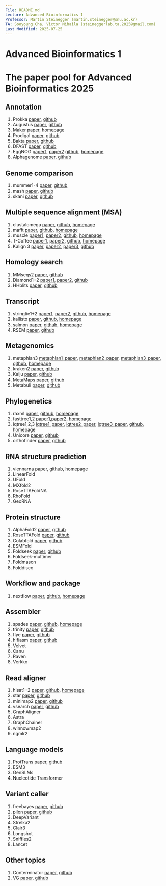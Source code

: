 ```yaml
---
File: README.md
Lecture: Advanced Bioinformatics 1
Professor: Martin Steinegger (martin.steinegger@snu.ac.kr)
TA: Sooyoung Cha, Victor Mihaila (steineggerlab.ta.2025@gmail.com)
Last Modified: 2025-07-25
---
```


# Advanced Bioinformatics 1
# The paper pool for Advanced Bioinformatics 2025

## Annotation
1. Prokka [paper](https://academic.oup.com/bioinformatics/article/30/14/2068/2390517), [github](https://github.com/tseemann/prokka)
2. Augustus [paper](https://academic.oup.com/bioinformatics/article/27/6/757/234821), [github](https://github.com/Gaius-Augustus/Augustus)
3. Maker [paper](https://bmcbioinformatics.biomedcentral.com/articles/10.1186/1471-2105-12-491), [homepage](https://www.yandell-lab.org/software/maker.html)
4. Prodigal [paper](https://bmcbioinformatics.biomedcentral.com/articles/10.1186/1471-2105-11-119), [github](https://github.com/hyattpd/Prodigal)
5. Bakta [paper](https://www.microbiologyresearch.org/content/journal/mgen/10.1099/mgen.0.000685), [github](https://github.com/oschwengers/bakta)
6. DFAST [paper](https://academic.oup.com/bioinformatics/article/34/6/1037/4587587), [github](https://github.com/nigyta/dfast_core)
7. EggNOG [paper1](https://academic.oup.com/nar/article/47/D1/D309/5173662), [paper2](https://academic.oup.com/mbe/article/38/12/5825/6379734) [github](https://github.com/eggnogdb/eggnog-mapper), [homepage](http://eggnog-mapper.embl.de/)
8. Alphagenome [paper](https://www.biorxiv.org/content/10.1101/2025.06.25.661532v1.full), [github](https://github.com/google-deepmind/alphagenome)

## Genome comparison
1. mummer1-4 [paper](https://journals.plos.org/ploscompbiol/article?id=10.1371/journal.pcbi.1005944), [github](https://github.com/mummer4/mummer)
2. mash [paper](https://genomebiology.biomedcentral.com/articles/10.1186/s13059-016-0997-x), [github](https://github.com/marbl/mash)
3. skani [paper](https://www.nature.com/articles/s41592-023-02018-3), [github](https://github.com/bluenote-1577/skani)

## Multiple sequence alignment (MSA)
1. clustalomega [paper](https://www.embopress.org/doi/full/10.1038/msb.2011.75), [github](https://github.com/GSLBiotech/clustal-omega), [homepage](http://www.clustal.org/omega/)
2. mafft [paper](https://academic.oup.com/mbe/article/30/4/772/1073398), [github](https://github.com/GSLBiotech/mafft), [homepage](https://mafft.cbrc.jp/alignment/software/)
3. muscle [paper1](https://bmcbioinformatics.biomedcentral.com/articles/10.1186/1471-2105-5-113), [paper2](https://academic.oup.com/nar/article/32/5/1792/2380623), [github](https://github.com/rcedgar/muscle), [homepage](https://www.drive5.com/muscle/)
4. T-Coffee [paper1](https://www.sciencedirect.com/science/article/pii/S0022283600940427), [paper2](https://academic.oup.com/nar/article/39/suppl_2/W13/2505784), [github](https://github.com/cbcrg/tcoffee), [homepage](https://tcoffee.crg.eu/)
5. Kalign 3 [paper](https://bmcbioinformatics.biomedcentral.com/articles/10.1186/1471-2105-6-298), [paper2](https://pmc.ncbi.nlm.nih.gov/articles/PMC2647288/), [paper3](https://academic.oup.com/bioinformatics/article/36/6/1928/5607735), [github](https://github.com/TimoLassmann/kalign)

## Homology search
1. MMseqs2 [paper](https://www.nature.com/articles/nbt.3988), [github](https://github.com/soedinglab/MMseqs2)
2. Diamond1+2 [paper1](https://www.nature.com/articles/s41592-021-01101-x), [paper2](https://www.nature.com/articles/nmeth.3176), [github](https://github.com/bbuchfink/diamond)
3. HHblits [paper](https://www.nature.com/articles/nmeth.1818), [github](https://github.com/soedinglab/hh-suite)

## Transcript
1. stringtie1+2 [paper1](https://www.nature.com/articles/nbt.3122), [paper2](https://genomebiology.biomedcentral.com/articles/10.1186/s13059-019-1910-1), [github](https://github.com/gpertea/stringtie), [homepage](http://ccb.jhu.edu/software/stringtie/)
2. kallisto [paper](https://www.nature.com/articles/nbt.3519), [github](https://github.com/pachterlab/kallisto), [homepage](https://pachterlab.github.io/kallisto/)
3. salmon [paper](https://www.nature.com/articles/nmeth.4197), [github](https://github.com/COMBINE-lab/salmon), [homepage](https://combine-lab.github.io/salmon/)
4. RSEM [paper](https://bmcbioinformatics.biomedcentral.com/articles/10.1186/1471-2105-12-323), [github](https://github.com/deweylab/RSEM)

## Metagenomics
1. metaphlan3 [metaphlan1_paper](https://www.nature.com/articles/nmeth.2066), [metaphlan2_paper](https://www.nature.com/articles/nmeth.3589), [metaphlan3_paper](https://elifesciences.org/articles/65088), [github](https://github.com/biobakery/MetaPhlAn), [homepage](https://huttenhower.sph.harvard.edu/metaphlan3/)
2. kraken2 [paper](https://genomebiology.biomedcentral.com/articles/10.1186/s13059-019-1891-0), [github](https://github.com/DerrickWood/kraken2)
3. Kaiju [paper](https://www.nature.com/articles/ncomms11257), [github](https://github.com/bioinformatics-centre/kaiju)
4. MetaMaps [paper](https://www.nature.com/articles/s41467-019-10934-2), [github](https://github.com/DiltheyLab/MetaMaps)
5. Metabuli [paper](https://www.nature.com/articles/s41592-024-02273-y), [github](https://github.com/steineggerlab/Metabuli)

## Phylogenetics
1. raxml [paper](https://academic.oup.com/bioinformatics/article/30/9/1312/238053), [github](https://github.com/stamatak/standard-RAxML), [homepage](https://cme.h-its.org/exelixis//web/software/raxml/index.html)
2. fasttree1,2 [paper1](https://academic.oup.com/mbe/article/26/7/1641/1128976),[paper2](https://journals.plos.org/plosone/article?id=10.1371/journal.pone.0009490), [homepage](http://www.microbesonline.org/fasttree/)
3. iqtree1,2,3 [iqtree1_paper](https://academic.oup.com/mbe/article/37/5/1530/5721363), [iqtree2_paper](https://academic.oup.com/mbe/article/37/5/1530/5721363), [iqtree3_paper](https://ecoevorxiv.org/repository/view/8916/), [github](https://github.com/iqtree/iqtree3), [homepage](http://www.iqtree.org/)
4. Unicore [paper](https://academic.oup.com/gbe/article/17/6/evaf109/8155201), [github](https://github.com/steineggerlab/unicore)
5. orthofinder [paper](https://genomebiology.biomedcentral.com/articles/10.1186/s13059-019-1832-y), [github](https://github.com/davidemms/OrthoFinder)

## RNA structure prediction
1. viennarna [paper](https://almob.biomedcentral.com/articles/10.1186/1748-7188-6-26), [github](https://github.com/ViennaRNA/ViennaRNA), [homepage](https://www.tbi.univie.ac.at/RNA/)
2. LinearFold
3. UFold
4. MXfold2
5. RoseTTAFoldNA
6. RhoFold
7. GeoRNA

## Protein structure
1. AlphaFold2 [paper](https://www.nature.com/articles/s41586-021-03819-2), [github](https://github.com/deepmind/alphafold)
2. RoseTTAFold [paper](https://www.science.org/doi/abs/10.1126/science.abj8754), [github](https://github.com/RosettaCommons/RoseTTAFold)
4. Colabfold [paper](https://www.nature.com/articles/s41592-022-01488-1), [github](https://github.com/sokrypton/ColabFold)
5. ESMFold
6. Foldseek [paper](https://www.nature.com/articles/s41587-023-01773-0), [github](https://github.com/steineggerlab/foldseek)
7. Foldseek-multimer
8. Foldmason
9. Folddisco

## Workflow and package
1. nextflow [paper](https://www.nature.com/articles/nbt.3820), [github](https://github.com/nextflow-io/nextflow), [homepage](https://www.nextflow.io/)

## Assembler
1. spades [paper](https://www.liebertpub.com/doi/full/10.1089/cmb.2012.0021), [github](https://github.com/ablab/spades), [homepage](https://cab.spbu.ru/software/spades/)
2. trinity [paper](https://www.nature.com/articles/nbt.1883), [github](https://github.com/trinityrnaseq/trinityrnaseq)
3. flye [paper](https://www.nature.com/articles/s41587-019-0072-8), [github](https://github.com/fenderglass/Flye)
4. hifiasm [paper](https://www.nature.com/articles/s41592-020-01056-5), [github](https://github.com/chhylp123/hifiasm)
5. Velvet
6. Canu
7. Raven
8. Verkko

## Read aligner
1. hisat1+2 [paper](https://www.nature.com/articles/s41587-019-0201-4), [github](https://github.com/DaehwanKimLab/hisat2), [homepage](http://daehwankimlab.github.io/hisat2/)
2. star [paper](https://academic.oup.com/bioinformatics/article/29/1/15/272537), [github](https://github.com/alexdobin/STAR)
3. minimap2 [paper](https://academic.oup.com/bioinformatics/article/34/18/3094/4994778), [github](https://github.com/lh3/minimap2)
4. vsearch [paper](https://peerj.com/articles/2584/), [github](https://github.com/torognes/vsearch)
5. GraphAligner
6. Astra
7. GraphChainer
8. winnowmap2
9. ngmlr2

## Language models
1. ProtTrans [paper](https://ieeexplore.ieee.org/document/9477085), [github](https://github.com/agemagician/ProtTrans)
2. ESM3
3. GenSLMs
4. Nucleotide Transformer

## Variant caller
1. freebayes [paper](https://arxiv.org/abs/1207.3907), [github](https://github.com/freebayes/freebayes)
2. pilon [paper](https://journals.plos.org/plosone/article?id=10.1371/journal.pone.0112963), [github](https://github.com/broadinstitute/pilon)
3. DeepVariant
4. Strelka2
5. Clair3
6. Longshot
7. Sniffles2
8. Lancet

## Other topics
1. Conterminator [paper](https://genomebiology.biomedcentral.com/articles/10.1186/s13059-020-02023-1), [github](https://github.com/martin-steinegger/conterminator)
2. VG [paper](https://www.nature.com/articles/nbt.4227), [github](https://github.com/vgteam/vg)
